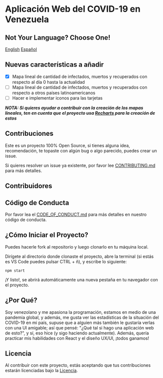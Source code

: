 # Aplicación Web del COVID-19 en Venezuela

## Not Your Language? Choose One!

[English](https://github.com/Seezly/covid19-venezuelan-stats/blob/main/README.en-us.md) [Español](https://github.com/Seezly/covid19-venezuelan-stats/blob/main/README.md)

## Nuevas características a añadir

- [X] Mapa lineal de cantidad de infectados, muertos y recuperados con respecto al día 0 hasta la actualidad
- [ ] Mapa lineal de cantidad de infectados, muertos y recuperados con respecto a otros países latinoamericanos
- [ ] Hacer e implementar iconos para las tarjetas

***NOTA: Si quieres ayudar a contribuir con la creación de los mapas lineales, ten en cuenta que el proyecto usa [Recharts](https://recharts.org/) para la creación de estos***

## Contribuciones

Este es un proyecto 100% Open Source, si tienes alguna idea, recomendación, te topaste con algún bug o algo parecido, puedes crear un issue.

Si quieres resolver un issue ya existente, por favor lee [CONTRIBUTING.md](https://github.com/Seezly/covid19-venezuelan-stats/blob/main/CONTRIBUTING.md) para más detalles.

## Contribuidores

## Código de Conducta

Por favor lea el [CODE_OF_CONDUCT.md](https://github.com/Seezly/covid19-venezuelan-stats/blob/main/CODE_OF_CONDUCT.md) para más detalles en nuestro código de conducta.

## ¿Cómo Iniciar el Proyecto?

Puedes hacerle fork al repositorio y luego clonarlo en tu máquina local.

Dirígete al directorio donde clonaste el proyecto, abre la terminal (si estás es VS Code puedes pulsar CTRL + ñ), y escribe lo siguiente:

`npm start`

¡Y listo!, se abrirá automáticamente una nueva pestaña en tu navegador con el proyecto.

## ¿Por Qué?

Soy venezolano y me apasiona la programación, estamos en medio de una pandemia global, y además, me gusta ver las estadísticas de la situación del COVID-19 en mi país, supuse que a alguien más también le gustaría verlas con una UI amigable; así que pensé: "¿Qué tal si hago una aplicación web de esto?", y sí, eso hice (y sigo haciendo actualmente). Además, quería practicar mis habilidades con React y el diseño UX/UI, ¡todos ganamos!

## Licencia

Al contribuir con este proyecto, estás aceptando que tus contribuciones estarán licenciadas bajo la [Licencia](https://github.com/Seezly/covid19-venezuelan-stats/blob/main/LICENSE).